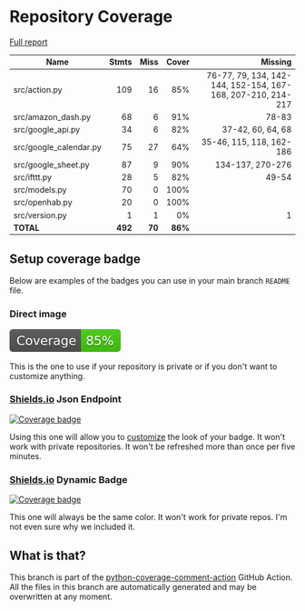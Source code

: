 # Repository Coverage

[Full report](https://htmlpreview.github.io/?https://github.com/andgineer/docker-amazon-dash-button-hack/blob/python-coverage-comment-action-data/htmlcov/index.html)

| Name                    |    Stmts |     Miss |   Cover |   Missing |
|------------------------ | -------: | -------: | ------: | --------: |
| src/action.py           |      109 |       16 |     85% |76-77, 79, 134, 142-144, 152-154, 167-168, 207-210, 214-217 |
| src/amazon\_dash.py     |       68 |        6 |     91% |     78-83 |
| src/google\_api.py      |       34 |        6 |     82% |37-42, 60, 64, 68 |
| src/google\_calendar.py |       75 |       27 |     64% |35-46, 115, 118, 162-186 |
| src/google\_sheet.py    |       87 |        9 |     90% |134-137, 270-276 |
| src/ifttt.py            |       28 |        5 |     82% |     49-54 |
| src/models.py           |       70 |        0 |    100% |           |
| src/openhab.py          |       20 |        0 |    100% |           |
| src/version.py          |        1 |        1 |      0% |         1 |
|               **TOTAL** |  **492** |   **70** | **86%** |           |


## Setup coverage badge

Below are examples of the badges you can use in your main branch `README` file.

### Direct image

[![Coverage badge](https://raw.githubusercontent.com/andgineer/docker-amazon-dash-button-hack/python-coverage-comment-action-data/badge.svg)](https://htmlpreview.github.io/?https://github.com/andgineer/docker-amazon-dash-button-hack/blob/python-coverage-comment-action-data/htmlcov/index.html)

This is the one to use if your repository is private or if you don't want to customize anything.

### [Shields.io](https://shields.io) Json Endpoint

[![Coverage badge](https://img.shields.io/endpoint?url=https://raw.githubusercontent.com/andgineer/docker-amazon-dash-button-hack/python-coverage-comment-action-data/endpoint.json)](https://htmlpreview.github.io/?https://github.com/andgineer/docker-amazon-dash-button-hack/blob/python-coverage-comment-action-data/htmlcov/index.html)

Using this one will allow you to [customize](https://shields.io/endpoint) the look of your badge.
It won't work with private repositories. It won't be refreshed more than once per five minutes.

### [Shields.io](https://shields.io) Dynamic Badge

[![Coverage badge](https://img.shields.io/badge/dynamic/json?color=brightgreen&label=coverage&query=%24.message&url=https%3A%2F%2Fraw.githubusercontent.com%2Fandgineer%2Fdocker-amazon-dash-button-hack%2Fpython-coverage-comment-action-data%2Fendpoint.json)](https://htmlpreview.github.io/?https://github.com/andgineer/docker-amazon-dash-button-hack/blob/python-coverage-comment-action-data/htmlcov/index.html)

This one will always be the same color. It won't work for private repos. I'm not even sure why we included it.

## What is that?

This branch is part of the
[python-coverage-comment-action](https://github.com/marketplace/actions/python-coverage-comment)
GitHub Action. All the files in this branch are automatically generated and may be
overwritten at any moment.